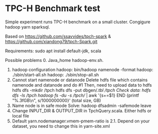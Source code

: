 # TPC-H Benchmark test
Simple experiment runs TPC-H benchmark on a small cluster. 
Congigure hadoop yarn sparksql.

Based on https://github.com/ssavvides/tpch-spark &
         https://github.com/xiandong79/tpch-Spark.git
         
Requirements:
sudo apt install default-jdk, scala

Possible problems
0. Java_home hadoop-env.sh.
1. hadoop configuration
   hadoop: bin/hadoop namenode -format
   hadoop: ./sbin/start-all.sh
   hadoop: ./sbin/stop-all.sh
2. Cannot start namenode or datanode
   Delete hdfs file which contains namenode and datanode and do #1
   Then, need to upload data to hdfs
         hdfs dfs -mkdir /tpch
         hdfs dfs -put dbgen/*.tbl /tpch
   Check data: hdfs dfs -ls /tpch
               hadoop fs -du -s /tpch/* | awk '{s+=$1} END {printf "%.3fGB\n", s/1000000000}' (total size, GB)
3. Name node is in safe mode
   Solve: hadoop dfsadmin -safemode leave
4. Change INPUT_DIR & OUTPUT_DIR in TpchQuery.scala. Either hdfs or local file
5. Default yarn.nodemanager.vmem-pmem-ratio is 2.1. Depend on your dataset, you need to change this in yarn-site.xml


